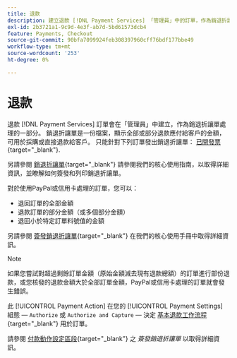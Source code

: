 ```yaml
---
title: 退款
description: 建立退款 [!DNL Payment Services] 「管理員」中的訂單，作為銷退折讓單處理的一部分。
exl-id: 2b3721a1-9c9d-4e3f-ab7d-5bd61573dcb4
feature: Payments, Checkout
source-git-commit: 90bfa7099924feb308397960cff76bdf177bbe49
workflow-type: tm+mt
source-wordcount: '253'
ht-degree: 0%

---
```


# 退款

退款 [!DNL Payment Services] 訂單會在「管理員」中建立，作為銷退折讓單處理的一部分。 銷退折讓單是一份檔案，顯示全部或部分退款應付給客戶的金額，可用於採購或直接退款給客戶。 只能針對下列訂單發出銷退折讓單： [已開發票](https://docs.magento.com/user-guide/sales/invoice-create.html){target="_blank"}.

另請參閱 [銷退折讓單](https://docs.magento.com/user-guide/sales/credit-memos.html){target="_blank"} 請參閱我們的核心使用指南，以取得詳細資訊，並瞭解如何簽發和列印銷退折讓單。

對於使用PayPal或信用卡處理的訂單，您可以：

* 退回訂單的全部金額
* 退款訂單的部分金額（或多個部分金額）
* 退回小於特定訂單料號值的金額

另請參閱 [簽發銷退折讓單](https://docs.magento.com/user-guide/sales/credit-memo-create.html){target="_blank"} 在我們的核心使用手冊中取得詳細資訊。

>[!NOTE]
>
>如果您嘗試對超過剩餘訂單金額（原始金額減去現有退款總額）的訂單進行部份退款，或您核發的退款金額大於全部訂單金額，PayPal或信用卡處理的訂單就會發生錯誤。

此 [!UICONTROL Payment Action] 在您的 [!UICONTROL Payment Settings] 組態 —  `Authorize` 或 `Authorize and Capture` — 決定 [基本退款工作流程](https://docs.magento.com/user-guide/sales/credit-memos.html#refund-workflow){target="_blank"} 用於訂單。

請參閱 [付款動作設定區段](https://docs.magento.com/user-guide/sales/credit-memo-create.html#payment-action-setting){target="_blank"} 之 _簽發銷退折讓單_ 以取得詳細資訊。
